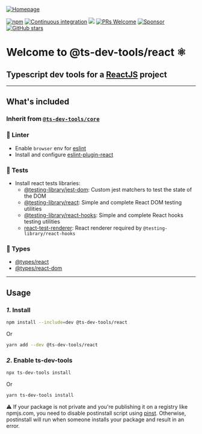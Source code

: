 [![Homepage](https://repository-images.githubusercontent.com/306680259/8d077b80-19cd-11eb-8625-f2b1a474d4a9)](https://escemi-tech.github.io/ts-dev-tools/)

[![npm](https://img.shields.io/npm/v/@ts-dev-tools/core)](https://www.npmjs.com/package/@ts-dev-tools/core) [![Continuous integration](https://github.com/escemi-tech/ts-dev-tools/workflows/Continuous%20Integration/badge.svg)](https://github.com/escemi-tech/ts-dev-tools/actions?query=workflow%3A%22Continuous+Integration%22) [![](https://codecov.io/gh/escemi-tech/ts-dev-tools/branch/main/graph/badge.svg?token=mVB3P7BFzR)](https://codecov.io/gh/escemi-tech/ts-dev-tools) [![PRs Welcome](https://img.shields.io/badge/PRs-welcome-brightgreen.svg)](CONTRIBUTING) [![Sponsor](https://img.shields.io/badge/%E2%9D%A4-Sponsor-ff69b4)](https://github.com/sponsors/neilime) [![GitHub stars](https://img.shields.io/github/stars/escemi-tech/ts-dev-tools?logo=github)](https://github.com/escemi-tech/ts-dev-tools)

# Welcome to @ts-dev-tools/react ⚛️

## Typescript dev tools for a [ReactJS](https://reactjs.org/) project

---

## What's included

### Inherit from [`@ts-dev-tools/core`](https://github.com/escemi-tech/ts-dev-tools/tree/main/packages/)

### 👕 Linter

- Enable `browser` env for [eslint](https://eslint.org/docs/user-guide/configuring#specifying-environments)
- Install and configure [eslint-plugin-react](https://github.com/yannickcr/eslint-plugin-react)

### 🧪 Tests

- Install react tests libraries:
  - [@testing-library/jest-dom](https://testing-library.com/docs/ecosystem-jest-dom): Custom jest matchers to test the state of the DOM
  - [@testing-library/react](https://testing-library.com/docs/react-testing-library/intro/): Simple and complete React DOM testing utilities
  - [@testing-library/react-hooks](https://react-hooks-testing-library.com/): Simple and complete React hooks testing utilities
  - [react-test-renderer](https://www.npmjs.com/package/react-test-renderer/): React renderer required by `@testing-library/react-hooks`

### 📖 Types

- [@types/react](https://www.npmjs.com/package/@types/react)
- [@types/react-dom](https://www.npmjs.com/package/@types/react-dom)

---

## Usage

### _1_. Install

```sh
npm install --include=dev @ts-dev-tools/react
```

Or

```sh
yarn add --dev @ts-dev-tools/react
```

### _2_. Enable ts-dev-tools

```sh
npx ts-dev-tools install
```

Or

```sh
yarn ts-dev-tools install
```

⚠️ If your package is not private and you're publishing it on a registry like npmjs.com, you need to disable postinstall script using [pinst](https://github.com/typicode/pinst). Otherwise, postinstall will run when someone installs your package and result in an error.
